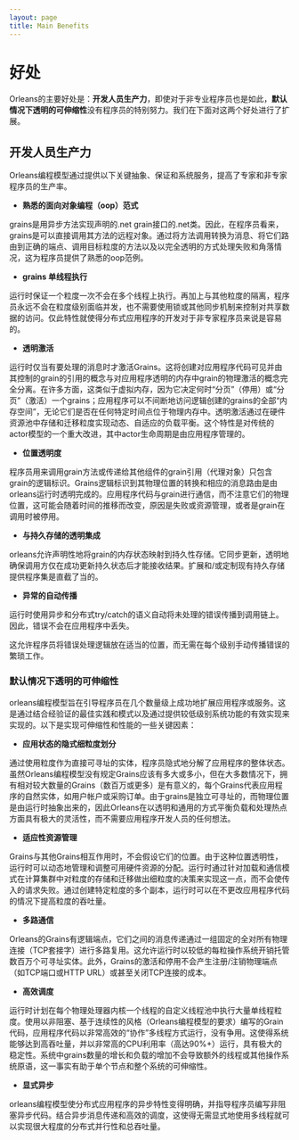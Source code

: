 ```yaml
---
layout: page
title: Main Benefits
---
```


# 好处

Orleans的主要好处是：**开发人员生产力**，即使对于非专业程序员也是如此，**默认情况下透明的可伸缩性**没有程序员的特别努力。我们在下面对这两个好处进行了扩展。

## 开发人员生产力

Orleans编程模型通过提供以下关键抽象、保证和系统服务，提高了专家和非专家程序员的生产率。

-   **熟悉的面向对象编程（oop）范式**

grains是用异步方法实现声明的.net grain接口的.net类。因此，在程序员看来，grains是可以直接调用其方法的远程对象。通过将方法调用转换为消息、将它们路由到正确的端点、调用目标粒度的方法以及以完全透明的方式处理失败和角落情况，这为程序员提供了熟悉的oop范例。

-   **grains 单线程执行**

运行时保证一个粒度一次不会在多个线程上执行。再加上与其他粒度的隔离，程序员永远不会在粒度级别面临并发，也不需要使用锁或其他同步机制来控制对共享数据的访问。仅此特性就使得分布式应用程序的开发对于非专家程序员来说是容易的。

-   **透明激活**

运行时仅当有要处理的消息时才激活Grains。这将创建对应用程序代码可见并由其控制的grain的引用的概念与对应用程序透明的内存中grain的物理激活的概念完全分离。在许多方面，这类似于虚拟内存，因为它决定何时“分页”（停用）或“分页”（激活）一个grains；应用程序可以不间断地访问逻辑创建的grains的全部“内存空间”，无论它们是否在任何特定时间点位于物理内存中。透明激活通过在硬件资源池中存储和迁移粒度实现动态、自适应的负载平衡。这个特性是对传统的actor模型的一个重大改进，其中actor生命周期是由应用程序管理的。

-   **位置透明度**

程序员用来调用grain方法或传递给其他组件的grain引用（代理对象）只包含grain的逻辑标识。Grains逻辑标识到其物理位置的转换和相应的消息路由是由orleans运行时透明完成的。应用程序代码与grain进行通信，而不注意它们的物理位置，这可能会随着时间的推移而改变，原因是失败或资源管理，或者是grain在调用时被停用。

-   **与持久存储的透明集成**

orleans允许声明性地将grain的内存状态映射到持久性存储。它同步更新，透明地确保调用方仅在成功更新持久状态后才能接收结果。扩展和/或定制现有持久存储提供程序集是直截了当的。

-   **异常的自动传播**

运行时使用异步和分布式try/catch的语义自动将未处理的错误传播到调用链上。因此，错误不会在应用程序中丢失。

这允许程序员将错误处理逻辑放在适当的位置，而无需在每个级别手动传播错误的繁琐工作。

### 默认情况下透明的可伸缩性

orleans编程模型旨在引导程序员在几个数量级上成功地扩展应用程序或服务。这是通过结合经验证的最佳实践和模式以及通过提供较低级别系统功能的有效实现来实现的。以下是实现可伸缩性和性能的一些关键因素：

-   **应用状态的隐式细粒度划分**

通过使用粒度作为直接可寻址的实体，程序员隐式地分解了应用程序的整体状态。虽然Orleans编程模型没有规定Grains应该有多大或多小，但在大多数情况下，拥有相对较大数量的Grains（数百万或更多）是有意义的，每个Grains代表应用程序的自然实体，如用户帐户或采购订单。由于grains是独立可寻址的，而物理位置是由运行时抽象出来的，因此Orleans在以透明和通用的方式平衡负载和处理热点方面具有极大的灵活性，而不需要应用程序开发人员的任何想法。

-   **适应性资源管理**

Grains与其他Grains相互作用时，不会假设它们的位置。由于这种位置透明性，运行时可以动态地管理和调整可用硬件资源的分配。运行时通过针对加载和通信模式在计算集群中对粒度的存储和迁移做出细粒度的决策来实现这一点，而不会使传入的请求失败。通过创建特定粒度的多个副本，运行时可以在不更改应用程序代码的情况下提高粒度的吞吐量。

-   **多路通信**

Orleans的Grains有逻辑端点，它们之间的消息传递通过一组固定的全对所有物理连接（TCP套接字）进行多路复用。这允许运行时以较低的每粒操作系统开销托管数百万个可寻址实体。此外，Grains的激活和停用不会产生注册/注销物理端点（如TCP端口或HTTP URL）或甚至关闭TCP连接的成本。

-   **高效调度**

运行时计划在每个物理处理器内核一个线程的自定义线程池中执行大量单线程粒度。使用以非阻塞、基于连续性的风格（Orleans编程模型的要求）编写的Grain代码，应用程序代码以非常高效的“协作”多线程方式运行，没有争用。这使得系统能够达到高吞吐量，并以非常高的CPU利用率（高达90%+）运行，具有极大的稳定性。系统中grains数量的增长和负载的增加不会导致额外的线程或其他操作系统原语，这一事实有助于单个节点和整个系统的可伸缩性。

-   **显式异步**

orleans编程模型使分布式应用程序的异步特性变得明确，并指导程序员编写非阻塞异步代码。结合异步消息传递和高效的调度，这使得无需显式地使用多线程就可以实现很大程度的分布式并行性和总吞吐量。
